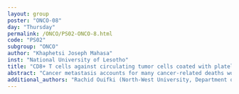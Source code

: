```yaml
---
layout: group
poster: "ONCO-08"
day: "Thursday"
permalink: /ONCO/PS02-ONCO-8.html
code: "PS02"
subgroup: "ONCO"
author: "Khaphetsi Joseph Mahasa"
inst: "National University of Lesotho"
title: "CD8+ T cells against circulating tumor cells coated with platelets: Insights from a mathematical model"
abstract: "Cancer metastasis accounts for many cancer-related deaths worldwide. Metastasis occurs when the primary tumor sheds cells into the blood and/ or lymphatic circulation, thereby becoming circulating tumor cells (CTCs) that transverse through the circulatory system, extravasate the circulation and establish a secondary distant tumor. CTCs transition through the blood system, which has a plethora of supportive and antitumoral immune cells, represents one of the major metastatic hurdles that are not yet fully deciphered. Upon their entry into the blood stream, CTCs interact with platelets which shield them from the recognition by immune cells, including natural killer cells and CD8+ T cells. Platelet binding to CTCs also enhances CTC arrest in the vascular endothelial walls and subsequent extravasation. On the other hand, activated circulating CD8+ T cells, are able to recognise and attack the arrested CTCs prior to their extravasation. Thus, understanding how the dynamic interactions between CTCs, platelets and CD8+ T cells eventually result in secondary metastatic tumor emergence is a key challenge. Here, through a simple mathematical model of ordinary differential equations, we provide our perspective on how CTCs mechanistically evade the CD8+ T cell cytotoxicity. To achieve this, we aim to (a) describe how the intrinsic growth of the primary tumor, and subsequent dissimination of CTCs, link to the secondary establishment of distant tumor cell population; (b) illustrate how the intravascular proliferation of arrested CTCs within the circulation contributes to the possibility of secondary metastasis; (c) describe possible mechanisms underlying the antitumoral activity of CD8+T cells in inhibiting metastatic potential of CTCs; (d) discuss how simple treatment scenarios can be employed to minimize a further spread of CTCs within the circulation, by focusing on the CTCs disseminated from the primary tumor, rather than the secondary metastatic tumor. Last, we also provide a comprehensive mathematical stability analyses to assess different treatment scenarios that can hamper CTCs survival and highlight the significant role of mathematical modeling in clinical oncology."
additional_authors: "Rachid Ouifki (North-West University, Department of Mathematics and Applied Mathematics); Lisette de Pillis (Harvey Mudd College, Department of Mathematics); Amina Eladdadi (The College of Saint Rose, Department of Mathematics)"
---
```

